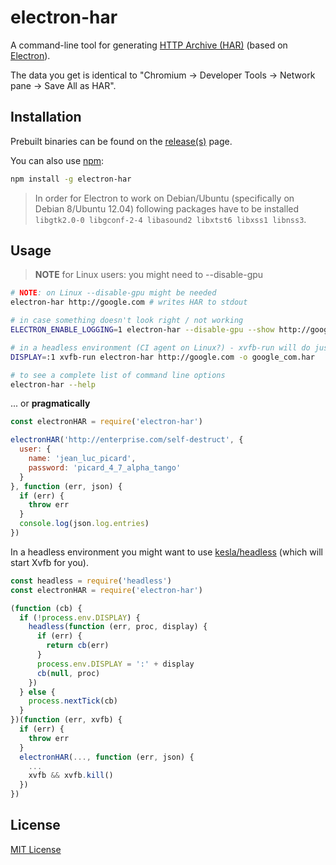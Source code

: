 # electron-har

A command-line tool for generating [HTTP Archive (HAR)](http://www.softwareishard.com/blog/har-12-spec/) (based on [Electron](http://electron.atom.io/)).

The data you get is identical to "Chromium -> Developer Tools -> Network pane -> Save All as HAR".

## Installation

Prebuilt binaries can be found on the [release(s)](https://github.com/shyiko/electron-har/releases) page.

You can also use [npm](https://www.npmjs.com/):

```sh
npm install -g electron-har
```

> In order for Electron to work on Debian/Ubuntu (specifically on Debian 8/Ubuntu 12.04)
following packages have to be installed `libgtk2.0-0 libgconf-2-4 libasound2 libxtst6 libxss1 libnss3`.


## Usage

> **NOTE** for Linux users: you might need to --disable-gpu

```sh
# NOTE: on Linux --disable-gpu might be needed
electron-har http://google.com # writes HAR to stdout

# in case something doesn't look right / not working
ELECTRON_ENABLE_LOGGING=1 electron-har --disable-gpu --show http://google.com 2>electron.log

# in a headless environment (CI agent on Linux?) - xvfb-run will do just fine 
DISPLAY=:1 xvfb-run electron-har http://google.com -o google_com.har

# to see a complete list of command line options
electron-har --help
```

... or **pragmatically**

```js
const electronHAR = require('electron-har')

electronHAR('http://enterprise.com/self-destruct', {
  user: {
    name: 'jean_luc_picard',
    password: 'picard_4_7_alpha_tango'
  }
}, function (err, json) {
  if (err) {
    throw err
  }
  console.log(json.log.entries)
})
```

In a headless environment you might want to use [kesla/headless](https://github.com/kesla/node-headless) (which will start Xvfb for you). 

```js
const headless = require('headless')
const electronHAR = require('electron-har')

(function (cb) {
  if (!process.env.DISPLAY) {
    headless(function (err, proc, display) {
      if (err) {
        return cb(err)
      }
      process.env.DISPLAY = ':' + display
      cb(null, proc)
    })
  } else {
    process.nextTick(cb)
  }
})(function (err, xvfb) {
  if (err) {
    throw err
  }
  electronHAR(..., function (err, json) {
    ...
    xvfb && xvfb.kill()
  })
})
```

## License

[MIT License](https://github.com/shyiko/electron-har/blob/master/LICENSE)

